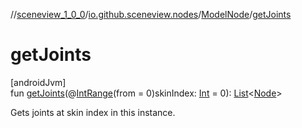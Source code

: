 //[sceneview_1_0_0](../../../index.md)/[io.github.sceneview.nodes](../index.md)/[ModelNode](index.md)/[getJoints](get-joints.md)

# getJoints

[androidJvm]\
fun [getJoints](get-joints.md)(@[IntRange](https://developer.android.com/reference/kotlin/androidx/annotation/IntRange.html)(from = 0)skinIndex: [Int](https://kotlinlang.org/api/latest/jvm/stdlib/kotlin/-int/index.html) = 0): [List](https://kotlinlang.org/api/latest/jvm/stdlib/kotlin.collections/-list/index.html)&lt;[Node](../-node/index.md)&gt;

Gets joints at skin index in this instance.
